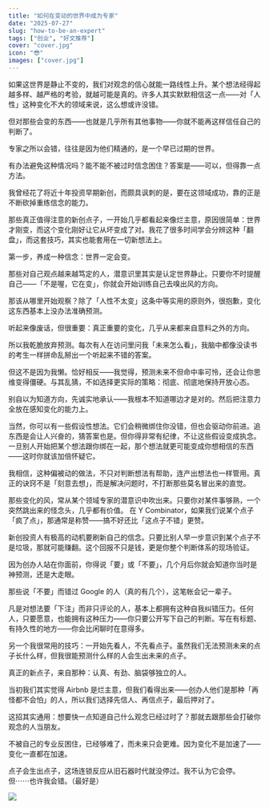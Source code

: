 ```yaml
---
title: "如何在变动的世界中成为专家"
date: "2025-07-27"
slug: "how-to-be-an-expert"
tags: ["创业", "好文推荐"]
cover: "cover.jpg"
icon: "😎"
images: ["cover.jpg"]
---
```

如果这世界是静止不变的，我们对观念的信心就能一路线性上升。某个想法经得起越多样、越严格的考验，就越可能是真的。许多人其实默默相信这一点——对「人性」这种变化不大的领域来说，这么想或许没错。



但对那些会变的东西——也就是几乎所有其他事物——你就不能再这样信任自己的判断了。



专家之所以会错，往往是因为他们精通的，是一个早已过期的世界。



有办法避免这种情况吗？能不能不被过时信念困住？答案是——可以，但得靠一点方法。



我曾经花了将近十年投资早期新创，而颇具讽刺的是，要在这领域成功，靠的正是不断砍掉重练信念的能力。



那些真正值得注意的新创点子，一开始几乎都看起来像烂主意，原因很简单：世界才刚变，而这个变化刚好让它从坏变成了对。我花了很多时间学会分辨这种「翻盘」，而这套技巧，其实也能套用在一切新想法上。



第一步，养成一种信念：世界一定会变。



那些对自己观点越来越笃定的人，潜意识里其实是认定世界静止。只要你不时提醒自己——「不是喔，它在变」，你就会开始训练自己去嗅出风的方向。



那该从哪里开始观察？除了「人性不太变」这条中等实用的原则外，很抱歉，变化这东西基本上没办法准确预测。



听起来像废话，但很重要：真正重要的变化，几乎从来都来自意料之外的方向。



所以我乾脆放弃预测。每次有人在访问里问我「未来怎么看」，我脑中都像没读书的考生一样拼命乱掰出一个听起来不错的答案。



但这不是因为我懒。恰好相反——我觉得，预测未来不但命中率可怜，还会让你思维变得僵硬。与其乱猜，不如选择更实际的策略：彻底、彻底地保持开放心态。



别自以为知道方向，先诚实地承认——我根本不知道哪边才是对的。然后把注意力全放在感知变化的能力上。



当然，你可以有一些假设性想法。它们会稍微绑住你没错，但也会驱动你前进。追东西是会让人兴奋的，猜答案也是。但你得非常有纪律，不让这些假设变成执念。
一旦别人开始把某个想法跟你绑在一起，那个想法就更可能变成你想相信的东西——这时你就该加倍怀疑它。



我相信，这种偏被动的做法，不只对判断想法有帮助，连产出想法也一样管用。真正的诀窍不是「刻意去想」，而是解决问题时，不打断那些莫名冒出来的直觉。



那些变化的风，常从某个领域专家的潜意识中吹出来。只要你对某件事够熟，一个突然跳出来的怪念头，几乎都有价值。
在 Y Combinator，如果我们说某个点子「疯了点」，那通常是称赞——搞不好还比「这点子不错」更赞。



新创投资人有极高的动机要刷新自己的信念。只要比别人早一步意识到某个点子不是垃圾，那就可能赚翻。这个回报不只是钱，更是你整个判断体系的现场验证。



因为创办人站在你面前，你得说「要」或「不要」，几个月后你就会知道你当时是神预测，还是大走眼。



那些说「不要」而错过 Google 的人（真的有几个），这笔帐会记一辈子。



凡是对想法要「下注」而非只评论的人，基本上都拥有这种自我纠错压力。任何人，只要愿意，也能拥有这种压力——你只要公开写下自己的判断。写在有标题、有持久性的地方——你会比闲聊时在意得多。



另一个我很常用的技巧：一开始先看人，不先看点子。虽然我们无法预测未来的点子长什么样，但我很能预测什么样的人会生出未来的点子。



真正的新点子，来自那种：认真、有劲、脑袋够独立的人。



当初我们其实觉得 Airbnb 是烂主意，但我们看得出来——创办人他们是那种「再怪都不会怕」的人，所以我们选择先信人、再信点子，最后押对了。



这招其实通用：想要快一点知道自己什么观念已经过时了？那就去跟那些会打破你观念的人当朋友。



不被自己的专业反困住，已经够难了，而未来只会更难。因为变化不是加速了——变化一直都在加速。



点子会生出点子，这场连锁反应从旧石器时代就没停过。我不认为它会停。
但⋯⋯也许我会错。（最好是）




![](https://prod-files-secure.s3.us-west-2.amazonaws.com/112d0858-5090-4d34-a606-b75eb8d65fd2/46476355-9cf3-4e99-9b7a-3531bc426380/1000202064.png?X-Amz-Algorithm=AWS4-HMAC-SHA256&X-Amz-Content-Sha256=UNSIGNED-PAYLOAD&X-Amz-Credential=ASIAZI2LB466SXP4XHWF%2F20250806%2Fus-west-2%2Fs3%2Faws4_request&X-Amz-Date=20250806T113241Z&X-Amz-Expires=3600&X-Amz-Security-Token=IQoJb3JpZ2luX2VjEDsaCXVzLXdlc3QtMiJGMEQCIBbhzjdfYhKc8E9a0LSeK8SqASyp8az1CSkrjS4rdDFuAiBOTHigki2ZeDUIjFfYq%2F9pB5pZy67q1kSdAXIoQkWovSr%2FAwh0EAAaDDYzNzQyMzE4MzgwNSIMAeJwi6%2B9WbLypCDhKtwDoLqetbvS8sWQ3756tLizvbHfXxiU1yNqayls4n0ho%2B42Yl0K%2BLy2r%2FFUYsr%2FM0k4ACKu7aLUB6mOngP6YGDyJm9C7LrhmDHedjrJpjMYWegLyh4YWasQPCLR36tVzcVu0fBF9%2FKumsjFM6tAxzIC8Bs8nQtPsLiqmblYhQD0b1Kud0dUCbGxzogdjmYzTvpmisYcpfGro0ukVmgmMRIgP%2BrfWQDtsA3h75kHQnoBVewaOt3USvaXCQwLnJo%2FdefhYqIYhbyU2%2FcBEwlUMcJScNIAbrXSeqAeOqpHlTI%2F1PGd5r33fN8WUUIMUtpHJP1zKfd0PAGo6iCuAKzr5WgvehtKGxeJTJ%2FjWgPSJuCjw2OZPMgUQKxK0vVHdDDKWm7jFeXJsMVEGaooEkO%2FFcNQMpx%2FOF2Vl2rPYCxrF7ZU2DfGyXLqQn34dRhkKXf6TSDKxwJDIh24lqpn7sp1HP5EF7Qp2WEH7wTv3c1iFnH6l%2FPptJ55imRWjJD1LqhLhM7FdzQeS432DYCkZQvzomVjy4bWTwsRwMZQJhjhZPEIeDbXty5vPCh1AYiFb8KcgzsUo63ZQgAY4kZ670BdMvOcNLH0%2FIK6FrdJ0Xo7JO%2BABUedBwMHRUn%2FuwKwrRQwyezMxAY6pgE7GCE5rqA5%2BZZORpfrqXdiyzJLoiE9kEXxsd0LHQHaovqokLO4DkX5vqS1cubtMqdtpxA8CngjMfnHGRNOSdkVGNYj4mTV4njw%2B3PwNcDcmChSoYhfMH%2FT1XwCfSo8DcbpB8NG7fA2JjeFPPNRd3RU2bKiXyPVN0eEUhI9Doer6CEUply7T7LAhRDlWb65mS969KJyn7EI%2FJCU8rUQ%2BZ8RkxEkOV26&X-Amz-Signature=9e937e7362d2e238a5d12c308d694ec681d54f07677c93d0a41af59e9a3d7677&X-Amz-SignedHeaders=host&x-amz-checksum-mode=ENABLED&x-id=GetObject)

